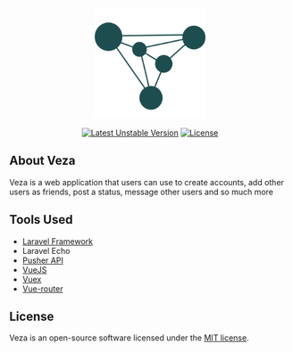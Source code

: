<p align="center"><img src="public/icons/512-Bluegreen.png" width="200"></p>

<p align="center">
<a href="https://github.com/jonaspaq/vuespa"><img src="https://img.shields.io/badge/unstable-v1.0.0-blue" alt="Latest Unstable Version"></a>
<a href="https://github.com/jonaspaq/vuespa"><img src="https://img.shields.io/badge/license-MIT-green" alt="License"></a>
</p>

## About Veza

Veza is a web application that users can use to create accounts, add other users as friends, post a status, message other users and so much more

## Tools Used

- [Laravel Framework](https://laravel.com)
- Laravel Echo
- [Pusher API](https://pusher.com/)
- [VueJS](vuejs.org)
- [Vuex](http://vuex.vuejs.org/)
- [Vue-router](https://router.vuejs.org/)


## License

Veza is an open-source software licensed under the [MIT license](https://opensource.org/licenses/MIT).


